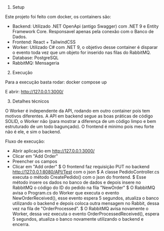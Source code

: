 
1. Setup

Este projeto foi feito com docker, os containers são:
 - Backend: Utilizado .NET OpenApi (antigo Swagger) com .NET 9 e Entity Framework Core. Responsavel apenas pela conexão com o Banco de Dados.
 - Frontend: React + TailwindCSS
 - Worker: Utilizado C# com .NET 9, o objetivo desse container é disparar o evento toda vez que um objeto for inserido nas filas do RabbitMQ.
 - Database: PostgreSQL
 - RabbitMQ: Mensageria

2. Execução 

Para a execução basta rodar:
docker compose up

E abrir:
http://127.0.0.1:3000/

3. Detalhes técnicos

O Worker é independente da API, rodando em outro container pois tem motivos diferentes.
A API em backend segue as boas práticas de código SOLID, o Worker não (para mostrar a diferença de um código limpo e bem estruturado de um todo bagunçado).
O frontend é minimo pois meu forte não é ele, e sim o backend.

Fluxo de execução:
 - Abrir aplicação em http://127.0.0.1:3000/
 - Clicar em "Add Order"
 - Preencher os campos
 - Clicar em "Add order"
 $ O frontend faz requisição PUT no backend http://127.0.0.1:8080/API/Test com o json
 $ A classe PedidoController.cs executa o método CreatePedido() com o json do frontend.
 $ Esse método insere os dados no banco de dados e depois insere no RabbitMQ o código do ID do pedido na fila "NewOrder"
 $ O RabbitMQ avisa o Program.cs do Worker que executa o evento NewOrderReceived(), esse evento espera 5 segundos, atualiza o banco utilizando o backend e depois coloca outra mensagem no Rabbit, dessa vez na fila de "OrderProcessed".
 $ O RabbitMQ avisa novamente o Worker, dessa vez executa o evento OrderProcessedReceived(), espera 5 segundos, atualiza o banco novamente utilizando o backend e encerra.